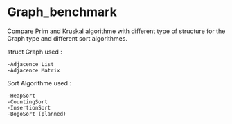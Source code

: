 Graph_benchmark
===============


Compare Prim and Kruskal algorithme with different type of structure for the Graph type and different sort algorithmes.

struct Graph used : 

	-Adjacence List
	-Adjacence Matrix
  
Sort Algorithme used :
 	
	-HeapSort
	-CountingSort
	-InsertionSort
	-BogoSort (planned)